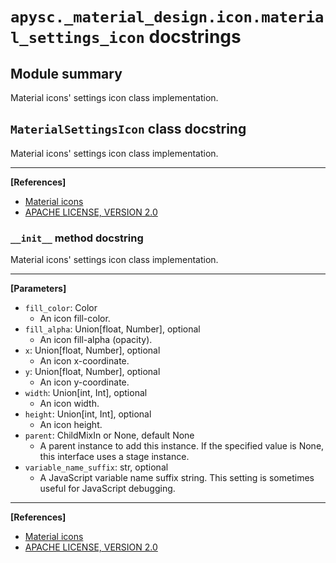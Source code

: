 # `apysc._material_design.icon.material_settings_icon` docstrings

## Module summary

Material icons' settings icon class implementation.

## `MaterialSettingsIcon` class docstring

Material icons' settings icon class implementation.<hr>

**[References]**

- [Material icons](https://fonts.google.com/icons?selected=Material+Icons:search:)
- [APACHE LICENSE, VERSION 2.0](https://www.apache.org/licenses/LICENSE-2.0.html)

### `__init__` method docstring

Material icons' settings icon class implementation.<hr>

**[Parameters]**

- `fill_color`: Color
  - An icon fill-color.
- `fill_alpha`: Union[float, Number], optional
  - An icon fill-alpha (opacity).
- `x`: Union[float, Number], optional
  - An icon x-coordinate.
- `y`: Union[float, Number], optional
  - An icon y-coordinate.
- `width`: Union[int, Int], optional
  - An icon width.
- `height`: Union[int, Int], optional
  - An icon height.
- `parent`: ChildMixIn or None, default None
  - A parent instance to add this instance. If the specified value is None, this interface uses a stage instance.
- `variable_name_suffix`: str, optional
  - A JavaScript variable name suffix string. This setting is sometimes useful for JavaScript debugging.

<hr>

**[References]**

- [Material icons](https://fonts.google.com/icons?selected=Material+Icons:search:)
- [APACHE LICENSE, VERSION 2.0](https://www.apache.org/licenses/LICENSE-2.0.html)